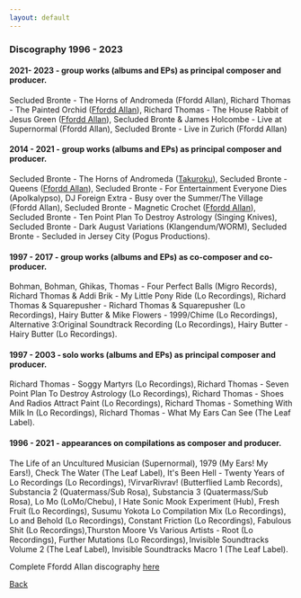 ```yaml
---
layout: default
---
```

### Discography 1996 - 2023

#### 2021- 2023 - group works (albums and EPs) as principal composer and producer.

Secluded Bronte - The Horns of Andromeda (Ffordd Allan), Richard Thomas - The Painted Orchid ([Ffordd Allan](https://fforddallan.bandcamp.com/album/the-painted-orchid)), Richard Thomas - The House Rabbit of Jesus Green ([Ffordd Allan](https://fforddallan.bandcamp.com/album/the-house-rabbit-of-jesus-green)), Secluded Bronte & James Holcombe - Live at Supernormal (Ffordd Allan), Secluded Bronte - Live in Zurich (Ffordd Allan)

#### 2014 - 2021 - group works (albums and EPs) as principal composer and producer.

Secluded Bronte - The Horns of Andromeda ([Takuroku](https://www.cafeoto.co.uk/shop/secluded-bronte-the-horns-of-andromeda/)), Secluded Bronte - Queens ([Ffordd Allan](https://fforddallan.bandcamp.com/)), Secluded Bronte - For Entertainment Everyone Dies (Apolkalypso), DJ Foreign Extra - Busy over the Summer/The Village (Ffordd Allan), Secluded Bronte - Magnetic Crochet ([Ffordd Allan](https://fforddallan.bandcamp.com/album/magnetic-crochet)), Secluded Bronte - Ten Point Plan To Destroy Astrology (Singing Knives), Secluded Bronte - Dark August Variations (Klangendum/WORM), Secluded Bronte - Secluded in Jersey City (Pogus Productions).

#### 1997 - 2017 - group works (albums and EPs) as co-composer and co-producer.

Bohman, Bohman, Ghikas, Thomas - Four Perfect Balls (Migro Records), 
Richard Thomas & Addi Brik - My Little Pony Ride (Lo Recordings), Richard Thomas & Squarepusher - Richard Thomas & Squarepusher (Lo Recordings), Hairy Butter & Mike Flowers - 1999/Chime (Lo Recordings), Alternative 3:Original Soundtrack Recording (Lo Recordings), 
Hairy Butter - Hairy Butter (Lo Recordings).

#### 1997 - 2003 - solo works (albums and EPs) as principal composer and producer.

Richard Thomas - Soggy Martyrs (Lo Recordings), Richard Thomas - Seven Point Plan To Destroy Astrology (Lo Recordings), Richard Thomas - Shoes And Radios Attract Paint (Lo Recordings), Richard Thomas - Something With Milk In (Lo Recordings), Richard Thomas - What My Ears Can See (The Leaf Label).

#### 1996 - 2021 - appearances on compilations as composer and producer.

The Life of an Uncultured Musician (Supernormal), 1979 (My Ears! My Ears!), Check The Water (The Leaf Label), It's Been Hell - Twenty Years of Lo Recordings (Lo Recordings), !VirvarRivrav! (Butterflied Lamb Records), Substancia 2 (Quatermass/Sub Rosa), Substancia 3 (Quatermass/Sub Rosa), Lo Mo (LoMo/Chebu), I Hate Sonic Mook Experiment (Hub), Fresh Fruit (Lo Recordings), Susumu Yokota Lo Compilation Mix (Lo Recordings), Lo and Behold (Lo Recordings), Constant Friction (Lo Recordings), Fabulous Shit (Lo Recordings),Thurston Moore Vs Various Artists - Root (Lo Recordings), Further Mutations (Lo Recordings), Invisible Soundtracks Volume 2 (The Leaf Label), Invisible Soundtracks Macro 1 (The Leaf Label).

Complete Ffordd Allan discography [here](https://fforddallan.bandcamp.com)

[Back](index.html)
